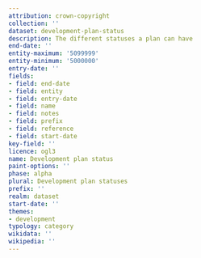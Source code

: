 ```yaml
---
attribution: crown-copyright
collection: ''
dataset: development-plan-status
description: The different statuses a plan can have
end-date: ''
entity-maximum: '5099999'
entity-minimum: '5000000'
entry-date: ''
fields:
- field: end-date
- field: entity
- field: entry-date
- field: name
- field: notes
- field: prefix
- field: reference
- field: start-date
key-field: ''
licence: ogl3
name: Development plan status
paint-options: ''
phase: alpha
plural: Development plan statuses
prefix: ''
realm: dataset
start-date: ''
themes:
- development
typology: category
wikidata: ''
wikipedia: ''
---
```

